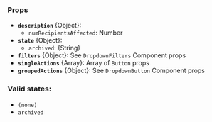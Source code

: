 <div data-ff_module-task-meta-actions=""></div>

### Props
- **`description`** {Object}:
    - `numRecipientsAffected`: Number
- **`state`**  {Object}: 
    - `archived`: {String}
- **`filters`** {Object}: See `DropdownFilters` Component props
- **`singleActions`** {Array}: Array of `Button` props 
- **`groupedActions`** {Object}: See `DropdownButton` Component props

### Valid states:

- `(none)`
- `archived`
